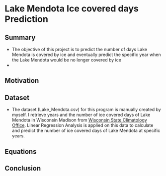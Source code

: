 # Lake Mendota Ice covered days Prediction


## Summary
- The objective of this project is to predict the number of days Lake Mendota is covered by ice and eventually predict the specific year when the Lake Mendota would be no longer covered by ice
- 
## Motivation

## Dataset

- The dataset (Lake_Mendota.csv) for this program is manually created by myself. I retrieve years and the number of ice covered days of Lake Mendota in Wisconsin Madison from [Wisconsin State Climatology Office](https://www.aos.wisc.edu/~sco/lakes/Mendota-ice.html). Linear Regression Analysis is applied on this data to calculate and predict the number of ice covered days of Lake Mendota at specific years.

## Equations

## Conclusion